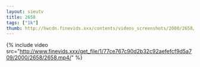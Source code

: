 ```yaml
--- 
layout: sieutv
title: 2658
tags: ["1k"]
thumb: http://hwcdn.finevids.xxx/contents/videos_screenshots/2000/2658/preview.mp4.jpg
---
```

{% include video src="http://www.finevids.xxx/get_file/1/77ce767c90d2b32c92aefefcf9d5a709/2000/2658/2658.mp4/" %} 
